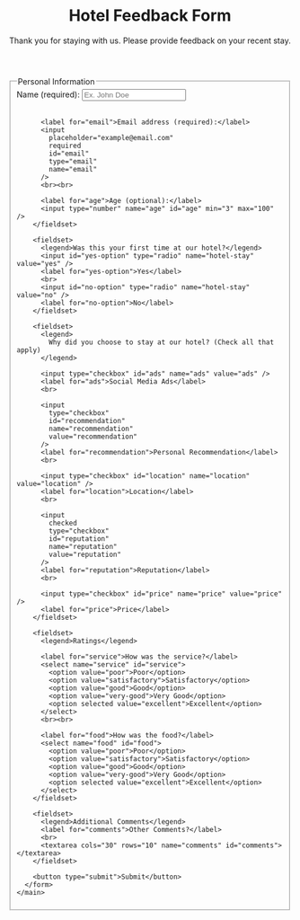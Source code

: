 <!--Build a Hotel Feedback Form-->
<!DOCTYPE html>
<html lang="en">
  <head>
    <meta charset="UTF-8" />
    <title>Hotel Feedback Form</title>
  </head>
  <body>
    <header>
      <h1>Hotel Feedback Form</h1>
      <p>
        Thank you for staying with us. Please provide feedback on your recent
        stay.
      </p>
    </header>
    <main>
      <form method="POST" action="https://hotel-feedback.freecodecamp.org">
        <fieldset>
          <legend>Personal Information</legend>
          <label for="full-name">Name (required):</label>
          <input type="text" id="full-name" name="name" placeholder="Ex. John Doe" required>
          <br><br>

          <label for="email">Email address (required):</label>
          <input
            placeholder="example@email.com"
            required
            id="email"
            type="email"
            name="email"
          />
          <br><br>

          <label for="age">Age (optional):</label>
          <input type="number" name="age" id="age" min="3" max="100" />
        </fieldset>

        <fieldset>
          <legend>Was this your first time at our hotel?</legend>
          <input id="yes-option" type="radio" name="hotel-stay" value="yes" />
          <label for="yes-option">Yes</label>
          <br>
          <input id="no-option" type="radio" name="hotel-stay" value="no" />
          <label for="no-option">No</label>
        </fieldset>

        <fieldset>
          <legend>
            Why did you choose to stay at our hotel? (Check all that apply)
          </legend>

          <input type="checkbox" id="ads" name="ads" value="ads" />
          <label for="ads">Social Media Ads</label>
          <br>
          
          <input
            type="checkbox"
            id="recommendation"
            name="recommendation"
            value="recommendation"
          />
          <label for="recommendation">Personal Recommendation</label>
          <br>
          
          <input type="checkbox" id="location" name="location" value="location" />
          <label for="location">Location</label>
          <br>
          
          <input
            checked
            type="checkbox"
            id="reputation"
            name="reputation"
            value="reputation"
          />
          <label for="reputation">Reputation</label>
          <br>
          
          <input type="checkbox" id="price" name="price" value="price" />
          <label for="price">Price</label>
        </fieldset>

        <fieldset>
          <legend>Ratings</legend>

          <label for="service">How was the service?</label>
          <select name="service" id="service">
            <option value="poor">Poor</option>
            <option value="satisfactory">Satisfactory</option>
            <option value="good">Good</option>
            <option value="very-good">Very Good</option>
            <option selected value="excellent">Excellent</option>
          </select>
          <br><br>

          <label for="food">How was the food?</label>
          <select name="food" id="food">
            <option value="poor">Poor</option>
            <option value="satisfactory">Satisfactory</option>
            <option value="good">Good</option>
            <option value="very-good">Very Good</option>
            <option selected value="excellent">Excellent</option>
          </select>
        </fieldset>

        <fieldset>
          <legend>Additional Comments</legend>
          <label for="comments">Other Comments?</label>
          <br>
          <textarea cols="30" rows="10" name="comments" id="comments"></textarea>
        </fieldset>

        <button type="submit">Submit</button>
      </form>
    </main>
  </body>
</html>
